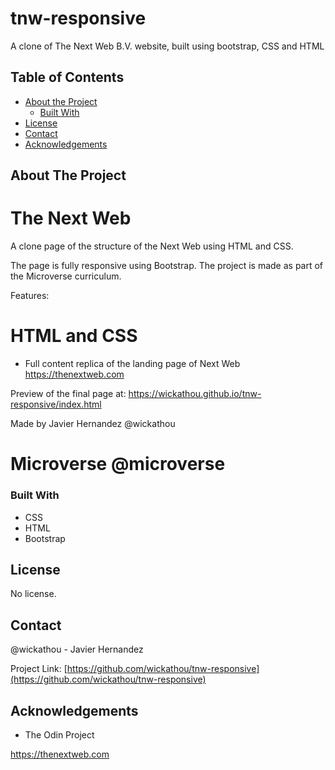 # tnw-responsive
A clone of The Next Web B.V. website, built using bootstrap, CSS and HTML

<!-- TABLE OF CONTENTS -->
## Table of Contents

* [About the Project](#about-the-project)
  * [Built With](#built-with)
* [License](#license)
* [Contact](#contact)
* [Acknowledgements](#acknowledgements)

<!-- ABOUT THE PROJECT -->
## About The Project
# The Next Web
A clone page of the structure of the Next Web using HTML and CSS.

The page is fully responsive using Bootstrap. The project is made as part of the Microverse curriculum.

Features:

# HTML and CSS
- Full content replica of the landing page of Next Web https://thenextweb.com

Preview of the final page at:
https://wickathou.github.io/tnw-responsive/index.html

Made by Javier Hernandez @wickathou
# Microverse @microverse

### Built With

* CSS
* HTML
* Bootstrap


<!-- LICENSE -->
## License

No license.

<!-- CONTACT -->
## Contact

@wickathou - Javier Hernandez

Project Link: [https://github.com/wickathou/tnw-responsive](https://github.com/wickathou/tnw-responsive)



<!-- ACKNOWLEDGEMENTS -->
## Acknowledgements

- The Odin Project


<!-- MARKDOWN LINKS & IMAGES -->

https://thenextweb.com
